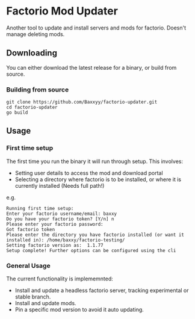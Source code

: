 # Factorio Mod Updater

Another tool to update and install servers and mods for factorio. Doesn't manage deleting mods.

## Downloading
You can either download the latest release for a binary, or build from source. 

### Building from source
``` shell
git clone https://github.com/Baxxyy/factorio-updater.git
cd factorio-updater
go build
```

## Usage

### First time setup
The first time you run the binary it will run through setup. This involves:
- Setting user details to access the mod and download portal
- Selecting a directory where factorio is to be installed, or where it is currently installed (Needs full path!)

e.g.
``` shell
Running first time setup:
Enter your factorio username/email: baxxy
Do you have your factorio token? [Y/n] n
Please enter your factorio password:
Got factorio token
Please enter the directory you have factorio installed (or want it installed in): /home/baxxy/factorio-testing/
Setting factorio version as:  1.1.77
Setup complete! Further options can be configured using the cli
```

### General Usage

The current functionality is implememnted:

- Install and update a headless factorio server, tracking experimental or stable branch.
- Install and update mods.
- Pin a specific mod version to avoid it auto updating.


